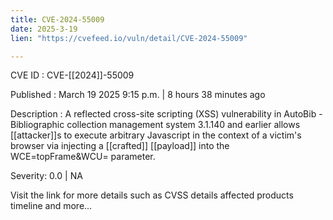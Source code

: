 ```yaml
---
title: CVE-2024-55009
date: 2025-3-19
lien: "https://cvefeed.io/vuln/detail/CVE-2024-55009"

---
```


CVE ID : CVE-[[2024]]-55009

Published :  March 19
2025
9:15 p.m. | 8 hours
38 minutes ago

Description : A reflected cross-site scripting (XSS) vulnerability in AutoBib - Bibliographic collection management system 3.1.140 and earlier allows [[attacker]]s to execute arbitrary Javascript in the context of a victim's browser via injecting a [[crafted]] [[payload]] into the WCE=topFrame&WCU= parameter.

Severity: 0.0 | NA

Visit the link for more details
such as CVSS details
affected products
timeline
and more...

